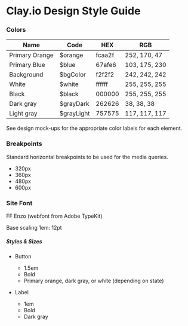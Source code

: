 # Clay.io Design Style Guide

### Colors
Name          | Code       | HEX    | RGB
--------------|------------|--------|--------------
Primary Orange| $orange    | fcaa2f | 252, 170, 47
Primary Blue  | $blue      | 67afe6 | 103, 175, 230
Background    | $bgColor   | f2f2f2 | 242, 242, 242
White         | $white     | ffffff | 255, 255, 255
Black         | $black     | 000000 | 255, 255, 255
Dark gray     | $grayDark  | 262626 | 38, 38, 38
Light gray    | $grayLight | 757575 | 117, 117, 117

See design mock-ups for the appropriate color labels for each element.

### Breakpoints
Standard horizontal breakpoints to be used for the media queries.
- 320px
- 360px
- 480px
- 600px  


### Site Font

FF Enzo (webfont from Adobe TypeKit)

Base scaling 1em: 12pt

##### Styles & Sizes
- Button
  - 1.5em
  - Bold
  - Primary orange, dark gray, or white (depending on state)


- Label
  - 1em
  - Bold
  - Dark gray
